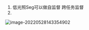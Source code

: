 1. 低光照Seg可以做自监督 跨任务监督
2. 

![image-20220528143354902](https://ik.imagekit.io/haochen/Typora/image-20220528143354902.png)